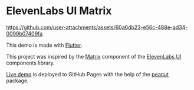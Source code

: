 # ElevenLabs UI Matrix

https://github.com/user-attachments/assets/60a6db23-e56c-488e-ad34-0099b07409fa

This demo is made with [Flutter][flutter].

This project was inspired by the [Matrix][elevenlabs-ui-matrix] component of the [ElevenLabs UI][elevenlabs-ui] components library.

[Live demo][live-demo] is deployed to GitHub Pages with the help of the [peanut][peanut] package.

[flutter]: https://flutter.dev
[elevenlabs-ui]: https://ui.elevenlabs.io
[elevenlabs-ui-matrix]: https://ui.elevenlabs.io/docs/components/matrix
[live-demo]: https://ksokolovskyi.github.io/elevenlabs_ui_matrix
[peanut]: https://pub.dev/packages/peanut
